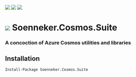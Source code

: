 [![](https://img.shields.io/nuget/v/Soenneker.Cosmos.Suite.svg?style=for-the-badge)](https://www.nuget.org/packages/Soenneker.Cosmos.Suite/)
[![](https://img.shields.io/github/actions/workflow/status/soenneker/soenneker.cosmos.suite/publish.yml?style=for-the-badge)](https://github.com/soenneker/soenneker.cosmos.suite/actions/workflows/publish.yml)
[![](https://img.shields.io/nuget/dt/Soenneker.Cosmos.Suite.svg?style=for-the-badge)](https://www.nuget.org/packages/Soenneker.Cosmos.Suite/)

# ![](https://user-images.githubusercontent.com/4441470/224455560-91ed3ee7-f510-4041-a8d2-3fc093025112.png) Soenneker.Cosmos.Suite
### A concoction of Azure Cosmos utilities and libraries

## Installation

```
Install-Package Soenneker.Cosmos.Suite
```
